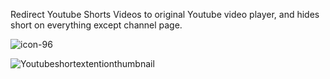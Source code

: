 Redirect Youtube Shorts Videos to original Youtube video player, and hides short on everything except channel page.




![icon-96](https://github.com/Tre-brock/Youtube-short-redirect-to-normal-video/assets/152460754/13ed107e-da63-4863-922c-418476a6e2d3)







![Youtubeshortextentionthumbnail](https://github.com/Tre-brock/Youtube-short-redirect-to-normal-video/assets/152460754/b3dfc090-7ccc-4f24-939f-27eaa62b2bdc)
